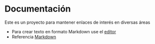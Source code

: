 # Documentación
Este es un proyecto para mantener enlaces de interés en diversas áreas

* Para crear texto en formato Markdown use el [editor][1]
* Referencia [Markdown][2]


[1]:https://stackedit.io/editor
[2]:https://github.com/adam-p/markdown-here/wiki/Markdown-Cheatsheet
